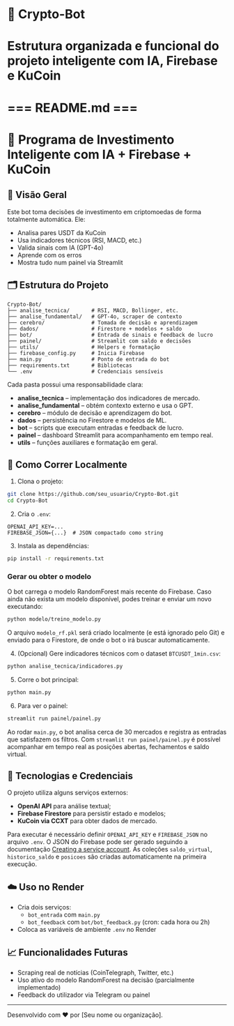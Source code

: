 # 📁 Crypto-Bot
# Estrutura organizada e funcional do projeto inteligente com IA, Firebase e KuCoin

# === README.md ===
# 🤖 Programa de Investimento Inteligente com IA + Firebase + KuCoin

## 🚀 Visão Geral
Este bot toma decisões de investimento em criptomoedas de forma totalmente automática. Ele:
- Analisa pares USDT da KuCoin
- Usa indicadores técnicos (RSI, MACD, etc.)
- Valida sinais com IA (GPT-4o)
- Aprende com os erros
- Mostra tudo num painel via Streamlit

## 🗂️ Estrutura do Projeto
```
Crypto-Bot/
├── analise_tecnica/       # RSI, MACD, Bollinger, etc.
├── analise_fundamental/   # GPT-4o, scraper de contexto
├── cerebro/               # Tomada de decisão e aprendizagem
├── dados/                 # Firestore + modelos + saldo
├── bot/                   # Entrada de sinais e feedback de lucro
├── painel/                # Streamlit com saldo e decisões
├── utils/                 # Helpers e formatação
├── firebase_config.py     # Inicia Firebase
├── main.py                # Ponto de entrada do bot
├── requirements.txt       # Bibliotecas
└── .env                   # Credenciais sensíveis
```

Cada pasta possui uma responsabilidade clara:
- **analise_tecnica** – implementação dos indicadores de mercado.
- **analise_fundamental** – obtém contexto externo e usa o GPT.
- **cerebro** – módulo de decisão e aprendizagem do bot.
- **dados** – persistência no Firestore e modelos de ML.
- **bot** – scripts que executam entradas e feedback de lucro.
- **painel** – dashboard Streamlit para acompanhamento em tempo real.
- **utils** – funções auxiliares e formatação em geral.

## 🔧 Como Correr Localmente
1. Clona o projeto:
```bash
git clone https://github.com/seu_usuario/Crypto-Bot.git
cd Crypto-Bot
```

2. Cria o `.env`:
```
OPENAI_API_KEY=...
FIREBASE_JSON={...}  # JSON compactado como string
```

3. Instala as dependências:
```bash
pip install -r requirements.txt
```

### Gerar ou obter o modelo
O bot carrega o modelo RandomForest mais recente do Firebase. Caso ainda não
exista um modelo disponível, podes treinar e enviar um novo executando:
```bash
python modelo/treino_modelo.py
```
O arquivo `modelo_rf.pkl` será criado localmente (e está ignorado pelo Git) e
enviado para o Firestore, de onde o bot o irá buscar automaticamente.

4. (Opcional) Gere indicadores técnicos com o dataset `BTCUSDT_1min.csv`:
```bash
python analise_tecnica/indicadores.py
```

5. Corre o bot principal:
```bash
python main.py
```

6. Para ver o painel:
```bash
streamlit run painel/painel.py
```

Ao rodar `main.py`, o bot analisa cerca de 30 mercados e registra as entradas
que satisfazem os filtros. Com `streamlit run painel/painel.py` é possível
acompanhar em tempo real as posições abertas, fechamentos e saldo virtual.

## 🔌 Tecnologias e Credenciais
O projeto utiliza alguns serviços externos:
- **OpenAI API** para análise textual;
- **Firebase Firestore** para persistir estado e modelos;
- **KuCoin via CCXT** para obter dados de mercado.

Para executar é necessário definir `OPENAI_API_KEY` e `FIREBASE_JSON` no
arquivo `.env`. O JSON do Firebase pode ser gerado seguindo a documentação
[Creating a service account](https://firebase.google.com/docs/admin/setup).
As coleções `saldo_virtual`, `historico_saldo` e `posicoes` são criadas
automaticamente na primeira execução.

## ☁️ Uso no Render
- Cria dois serviços:
  - `bot_entrada` com `main.py`
  - `bot_feedback` com `bot/bot_feedback.py` (cron: cada hora ou 2h)
- Coloca as variáveis de ambiente `.env` no Render

## 📈 Funcionalidades Futuras
- Scraping real de notícias (CoinTelegraph, Twitter, etc.)
- Uso ativo do modelo RandomForest na decisão (parcialmente implementado)
- Feedback do utilizador via Telegram ou painel

---
Desenvolvido com ❤️ por [Seu nome ou organização].
